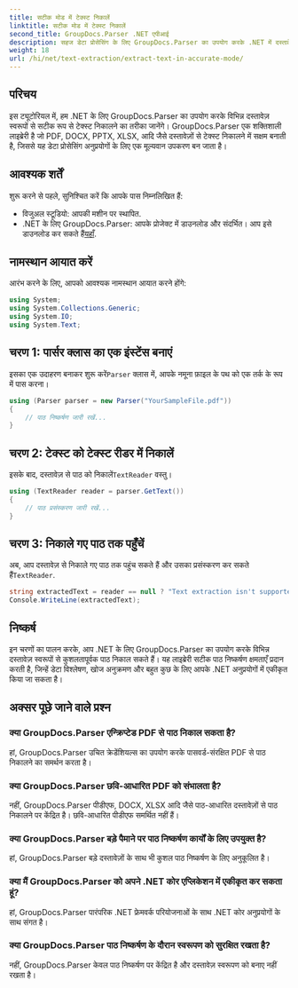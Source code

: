 ```yaml
---
title: सटीक मोड में टेक्स्ट निकालें
linktitle: सटीक मोड में टेक्स्ट निकालें
second_title: GroupDocs.Parser .NET एपीआई
description: सहज डेटा प्रोसेसिंग के लिए GroupDocs.Parser का उपयोग करके .NET में दस्तावेज़ों से टेक्स्ट को सटीक रूप से निकालने का तरीका जानें।
weight: 18
url: /hi/net/text-extraction/extract-text-in-accurate-mode/
---
```

## परिचय
इस ट्यूटोरियल में, हम .NET के लिए GroupDocs.Parser का उपयोग करके विभिन्न दस्तावेज़ स्वरूपों से सटीक रूप से टेक्स्ट निकालने का तरीका जानेंगे। GroupDocs.Parser एक शक्तिशाली लाइब्रेरी है जो PDF, DOCX, PPTX, XLSX, आदि जैसे दस्तावेज़ों से टेक्स्ट निकालने में सक्षम बनाती है, जिससे यह डेटा प्रोसेसिंग अनुप्रयोगों के लिए एक मूल्यवान उपकरण बन जाता है।
## आवश्यक शर्तें
शुरू करने से पहले, सुनिश्चित करें कि आपके पास निम्नलिखित हैं:
- विजुअल स्टूडियो: आपकी मशीन पर स्थापित.
-  .NET के लिए GroupDocs.Parser: आपके प्रोजेक्ट में डाउनलोड और संदर्भित। आप इसे डाउनलोड कर सकते हैं[यहाँ](https://releases.groupdocs.com/parser/net/).

## नामस्थान आयात करें
आरंभ करने के लिए, आपको आवश्यक नामस्थान आयात करने होंगे:
```csharp
using System;
using System.Collections.Generic;
using System.IO;
using System.Text;
```
## चरण 1: पार्सर क्लास का एक इंस्टेंस बनाएं
 इसका एक उदाहरण बनाकर शुरू करें`Parser` क्लास में, आपके नमूना फ़ाइल के पथ को एक तर्क के रूप में पास करना।
```csharp
using (Parser parser = new Parser("YourSampleFile.pdf"))
{
    // पाठ निष्कर्षण जारी रखें...
}
```
## चरण 2: टेक्स्ट को टेक्स्ट रीडर में निकालें
 इसके बाद, दस्तावेज़ से पाठ को निकालें`TextReader` वस्तु।
```csharp
using (TextReader reader = parser.GetText())
{
    // पाठ प्रसंस्करण जारी रखें...
}
```
## चरण 3: निकाले गए पाठ तक पहुँचें
 अब, आप दस्तावेज़ से निकाले गए पाठ तक पहुंच सकते हैं और उसका प्रसंस्करण कर सकते हैं`TextReader`.
```csharp
string extractedText = reader == null ? "Text extraction isn't supported" : reader.ReadToEnd();
Console.WriteLine(extractedText);
```

## निष्कर्ष
इन चरणों का पालन करके, आप .NET के लिए GroupDocs.Parser का उपयोग करके विभिन्न दस्तावेज़ स्वरूपों से कुशलतापूर्वक पाठ निकाल सकते हैं। यह लाइब्रेरी सटीक पाठ निष्कर्षण क्षमताएँ प्रदान करती है, जिन्हें डेटा विश्लेषण, खोज अनुक्रमण और बहुत कुछ के लिए आपके .NET अनुप्रयोगों में एकीकृत किया जा सकता है।

## अक्सर पूछे जाने वाले प्रश्न
### क्या GroupDocs.Parser एन्क्रिप्टेड PDF से पाठ निकाल सकता है?
हां, GroupDocs.Parser उचित क्रेडेंशियल्स का उपयोग करके पासवर्ड-संरक्षित PDF से पाठ निकालने का समर्थन करता है।
### क्या GroupDocs.Parser छवि-आधारित PDF को संभालता है?
नहीं, GroupDocs.Parser पीडीएफ, DOCX, XLSX आदि जैसे पाठ-आधारित दस्तावेज़ों से पाठ निकालने पर केंद्रित है। छवि-आधारित पीडीएफ समर्थित नहीं हैं।
### क्या GroupDocs.Parser बड़े पैमाने पर पाठ निष्कर्षण कार्यों के लिए उपयुक्त है?
हां, GroupDocs.Parser बड़े दस्तावेज़ों के साथ भी कुशल पाठ निष्कर्षण के लिए अनुकूलित है।
### क्या मैं GroupDocs.Parser को अपने .NET कोर एप्लिकेशन में एकीकृत कर सकता हूं?
हां, GroupDocs.Parser पारंपरिक .NET फ्रेमवर्क परियोजनाओं के साथ .NET कोर अनुप्रयोगों के साथ संगत है।
### क्या GroupDocs.Parser पाठ निष्कर्षण के दौरान स्वरूपण को सुरक्षित रखता है?
नहीं, GroupDocs.Parser केवल पाठ निष्कर्षण पर केंद्रित है और दस्तावेज़ स्वरूपण को बनाए नहीं रखता है।